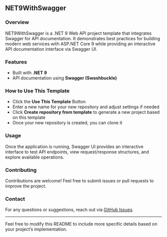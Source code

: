 ## NET9WithSwagger

### Overview
NET9WithSwagger is a .NET 9 Web API project template that integrates Swagger for API documentation. It demonstrates best practices for building modern web services with ASP.NET Core 9 while providing an interactive API documentation interface via Swagger UI.

### Features
- Built with **.NET 9**
- API documentation using **Swagger (Swashbuckle)**

### How to Use This Template
- Click the **Use This Template** Button
- Enter a new name for your new repository and adjust settings if needed
- Click **Create repository from template** to generate a new project based on this template
- Once your new repository is created, you can clone it

### Usage
Once the application is running, Swagger UI provides an interactive interface to test API endpoints, view request/response structures, and explore available operations.

### Contributing
Contributions are welcome! Feel free to submit issues or pull requests to improve the project.

### Contact
For any questions or suggestions, reach out via [GitHub Issues](https://github.com/AenuHub/NET9WithSwagger/issues).

---

Feel free to modify this README to include more specific details based on your project’s implementation.
